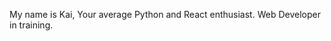 My name is Kai, Your average Python and React enthusiast. Web Developer in training.

<!---
Kai8a/Kai8a is a ✨ special ✨ repository because its `README.md` (this file) appears on your GitHub profile.
You can click the Preview link to take a look at your changes.
--->
